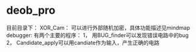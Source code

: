 # deob_pro

目前目录下：
XOR_Cam： 可以进行外部随机加密，具体功能描述见mindmap
debugger: 有两个主要的程序：
			1， 用BUG_finder可以发现错误电路中的bug
			2， Candidate_apply可以用candiate作为输入，产生正确的电路